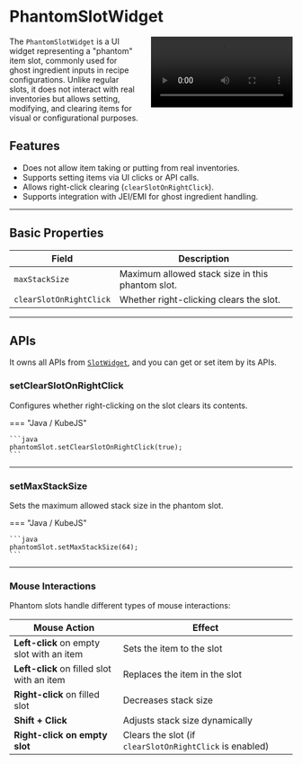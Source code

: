 # PhantomSlotWidget

<div>
  <video width="50%" controls style="margin-left: 20px; float: right;">
    <source src="../../assets/phantom_slot.mp4" type="video/mp4">
    Your browser does not support video.
  </video>
</div>

The `PhantomSlotWidget` is a UI widget representing a "phantom" item slot, commonly used for ghost ingredient inputs in recipe configurations. Unlike regular slots, it does not interact with real inventories but allows setting, modifying, and clearing items for visual or configurational purposes.

## Features

- Does not allow item taking or putting from real inventories.
- Supports setting items via UI clicks or API calls.
- Allows right-click clearing (`clearSlotOnRightClick`).
- Supports integration with JEI/EMI for ghost ingredient handling.

---

## Basic Properties

| Field                  | Description                                          |
|------------------------|------------------------------------------------------|
| `maxStackSize`        | Maximum allowed stack size in this phantom slot.      |
| `clearSlotOnRightClick` | Whether right-clicking clears the slot.               |

---

## APIs

It owns all APIs from [`SlotWidget`](Slot.md), and you can get or set item by its APIs.

### setClearSlotOnRightClick

Configures whether right-clicking on the slot clears its contents.

=== "Java / KubeJS"

    ```java
    phantomSlot.setClearSlotOnRightClick(true);
    ```

---

### setMaxStackSize

Sets the maximum allowed stack size in the phantom slot.

=== "Java / KubeJS"

    ```java
    phantomSlot.setMaxStackSize(64);
    ```

---

### Mouse Interactions

Phantom slots handle different types of mouse interactions:

| Mouse Action                | Effect |
|-----------------------------|--------|
| **Left-click** on empty slot with an item | Sets the item to the slot |
| **Left-click** on filled slot with an item | Replaces the item in the slot |
| **Right-click** on filled slot | Decreases stack size |
| **Shift + Click** | Adjusts stack size dynamically |
| **Right-click on empty slot** | Clears the slot (if `clearSlotOnRightClick` is enabled) |
